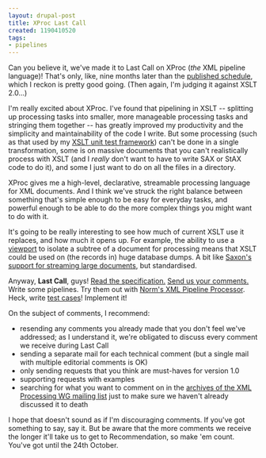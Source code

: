 ```yaml
---
layout: drupal-post
title: XProc Last Call
created: 1190410520
tags:
- pipelines
---
```

Can you believe it, we've made it to Last Call on XProc (*the* XML pipeline language)! That's only, like, nine months later than the [published schedule][1], which I reckon is pretty good going. (Then again, I'm judging it against XSLT 2.0...)

I'm really excited about XProc. I've found that pipelining in XSLT -- splitting up processing tasks into smaller, more manageable processing tasks and stringing them together -- has greatly improved my productivity and the simplicity and maintainability of the code I write. But some processing (such as that used by my [XSLT unit test framework][7]) can't be done in a single transformation, some is on massive documents that you can't realistically process with XSLT (and I *really* don't want to have to write SAX or StAX code to do it), and some I just want to do on all the files in a directory.

XProc gives me a high-level, declarative, streamable processing language for XML documents. And I think we've struck the right balance between something that's simple enough to be easy for everyday tasks, and powerful enough to be able to do the more complex things you might want to do with it.

[1]: http://www.w3.org/XML/Processing/#schedule "XML Processing Working Group Schedule"
[7]: http://www.jenitennison.com/xslt/utilities/unit-testing/index.html "XSLT Unit Test Framework"

<!--break-->

It's going to be really interesting to see how much of current XSLT use it replaces, and how much it opens up. For example, the ability to use a [viewport][6] to isolate a subtree of a document for processing means that XSLT could be used on (the records in) huge database dumps. A bit like [Saxon's support for streaming large documents][8], but standardised.

Anyway, **Last Call**, guys! [Read the specification.][2] [Send us your comments.][3] Write some pipelines. Try them out with [Norm's XML Pipeline Processor][4]. Heck, write [test cases][5]! Implement it!

On the subject of comments, I recommend:

  * resending any comments you already made that you don't feel we've addressed; as I understand it, we're obligated to discuss every comment we receive during Last Call
  * sending a separate mail for each technical comment (but a single mail with multiple editorial comments is OK)
  * only sending requests that you think are must-haves for version 1.0
  * supporting requests with examples
  * searching for what you want to comment on in the [archives of the XML Processing WG mailing list][9] just to make sure we haven't already discussed it to death

I hope that doesn't sound as if I'm discouraging comments. If you've got something to say, say it. But be aware that the more comments we receive the longer it'll take us to get to Recommendation, so make 'em count. You've got until the 24th October.

[2]: http://www.w3.org/TR/2007/WD-xproc-20070920/ "XProc: An XML Pipeline Language: Last Call Working Draft 20 September 2007"
[3]: mailto:public-xml-processing-model-comments@w3.org "public-xml-processing-model-comments@w3.org"
[4]: http://norman.walsh.name/2007/projects/xproc "Norm Walsh's XML Pipeline Processor"
[5]: http://norman.walsh.name/2007/09/05/xprocTests "Norm Walsh: Bring out your tests"
[6]: http://www.w3.org/TR/xproc/#p.viewport "XProc: Viewport"
[8]: http://www.saxonica.com/documentation/sourcedocs/serial.html "Saxonica: Streaming Large Documents"
[9]: http://lists.w3.org/Archives/Public/public-xml-processing-model-wg/ "W3C XML Processing Model WG Discussion Archive"
